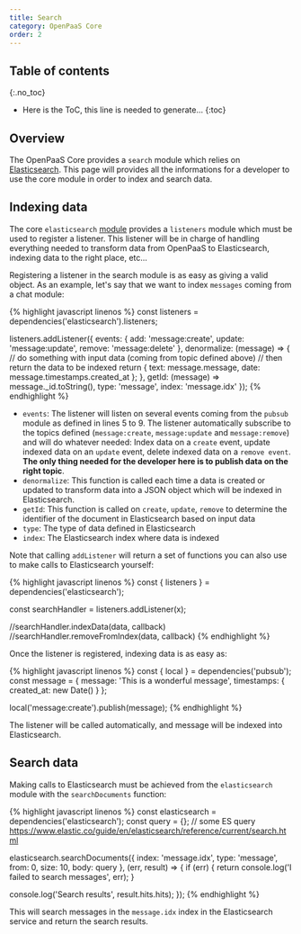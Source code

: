 ```yaml
---
title: Search
category: OpenPaaS Core
order: 2
---
```


## Table of contents
{:.no_toc}

* Here is the ToC, this line is needed to generate...
{:toc}

## Overview

The OpenPaaS Core provides a `search` module which relies on [Elasticsearch](https://www.elastic.co/products/elasticsearch).
This page will provides all the informations for a developer to use the core module in order to index and search data.

## Indexing data

The core `elasticsearch` [module](https://ci.linagora.com/linagora/lgs/openpaas/esn/tree/master/backend/core/elasticsearch) provides a `listeners` module which must be used to register a listener. This listener will be in charge of handling everything needed to transform data from OpenPaaS to Elasticsearch, indexing data to the right place, etc...

Registering a listener in the search module is as easy as giving a valid object. As an example, let's say that we want to index `messages` coming from a chat module:

{% highlight javascript linenos %}
const listeners = dependencies('elasticsearch').listeners;

listeners.addListener({
  events: {
    add: 'message:create',
    update: 'message:update',
    remove: 'message:delete'
  },
  denormalize: (message) => {
    // do something with input data (coming from topic defined above)
    // then return the data to be indexed
    return {
      text: message.message,
      date: message.timestamps.created_at
    };
  },
  getId: (message) => message._id.toString(),
  type: 'message',
  index: 'message.idx'
});
{% endhighlight %}

- `events`: The listener will listen on several events coming from the `pubsub` module as defined in lines 5 to 9. The listener automatically subscribe to the topics defined (`message:create`, `message:update` and `message:remove`) and will do whatever needed: Index data on a `create` event, update indexed data on an `update` event, delete indexed data on a `remove event`. **The only thing needed for the developer here is to publish data on the right topic**.
- `denormalize`: This function is called each time a data is created or updated to transform data into a JSON object which will be indexed in Elasticsearch.
- `getId`: This function is called on `create`, `update`, `remove` to determine the identifier of the document in Elasticsearch based on input data
- `type`: The type of data defined in Elasticsearch
- `index`: The Elasticsearch index where data is indexed

Note that calling `addListener` will return a set of functions you can also use to make calls to Elasticsearch yourself:

{% highlight javascript linenos %}
const { listeners } = dependencies('elasticsearch');

const searchHandler = listeners.addListener(x);

//searchHandler.indexData(data, callback)
//searchHandler.removeFromIndex(data, callback)
{% endhighlight %}

Once the listener is registered, indexing data is as easy as:

{% highlight javascript linenos %}
const { local } = dependencies('pubsub');
const message = {
  message: 'This is a wonderful message',
  timestamps: {
    created_at: new Date()
  }
};

local('message:create').publish(message);
{% endhighlight %}

The listener will be called automatically, and message will be indexed into Elasticsearch.

## Search data

Making calls to Elasticsearch must be achieved from the `elasticsearch` module with the `searchDocuments` function:

{% highlight javascript linenos %}
const elasticsearch = dependencies('elasticsearch');
const query = {}; // some ES query https://www.elastic.co/guide/en/elasticsearch/reference/current/search.html

elasticsearch.searchDocuments({
  index: 'message.idx',
  type: 'message',
  from: 0,
  size: 10,
  body: query
}, (err, result) => {
  if (err) {
    return console.log('I failed to search messages', err);
  }

  console.log('Search results', result.hits.hits);
});
{% endhighlight %}

This will search messages in the `message.idx` index in the Elasticsearch service and return the search results.

